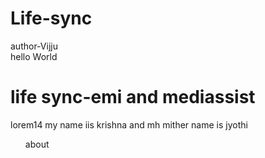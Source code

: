 # Life-sync
author-Vijju
<br> hello World
<h1>life sync-emi and mediassist</h1>
<p>lorem14 my name iis krishna and mh mither name is jyothi</p>
<nav>
    <ul>
        about
    
</nav>
